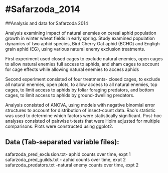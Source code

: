#Safarzoda_2014
==============

##Analysis and data for Safarzoda 2014

Analysis examining impact of natural enemies on cereal aphid population growth in winter wheat fields in early spring. Study examined population dynamics of two aphid species, Bird Cherry Oat aphid (BCHO) and Engligh grain aphid (EG), using various natural enemy exclusion treatments.

First experiment used closed cages to exclude natural enemies, open cages to allow natural enemies full access to aphids, and sham cages to account for cage effects while allowing natural enemies to access aphids

Second experiment consisted of four treatments- closed cages, to exclude all natural enemies, open plots, to allow access to all natural enemies, top cages, to limit access to aphids by foliar foraging predators, and bottom cages, to limit access to aphids by ground-dwelling predators.

Analysis consisted of ANOVA, using models with negative binomial error structures to account for distribution of insect-count data. Rao's statistic was used to determine which factors were statistically significant. Post-hoc analyses consisted  of pairwise t-tests that were Holm adjusted for multiple comparisons. Plots were constructed using ggplot2.

## Data (Tab-separated variable files): <br>
safarzoda_pred_exclusion.txt- aphid counts over time, expt 1<br>
safarzoda_pred_guilds.txt - aphid counts over time, expt 2<br>
safarzoda_predators.txt -natural enemy counts over time, expt 2<br>
